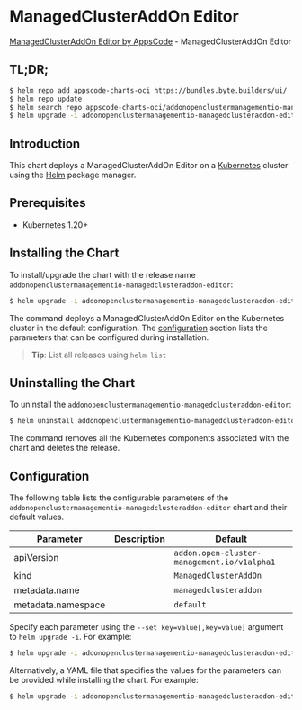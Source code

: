 # ManagedClusterAddOn Editor

[ManagedClusterAddOn Editor by AppsCode](https://byte.builders) - ManagedClusterAddOn Editor

## TL;DR;

```bash
$ helm repo add appscode-charts-oci https://bundles.byte.builders/ui/
$ helm repo update
$ helm search repo appscode-charts-oci/addonopenclustermanagementio-managedclusteraddon-editor --version=v0.4.18
$ helm upgrade -i addonopenclustermanagementio-managedclusteraddon-editor appscode-charts-oci/addonopenclustermanagementio-managedclusteraddon-editor -n default --create-namespace --version=v0.4.18
```

## Introduction

This chart deploys a ManagedClusterAddOn Editor on a [Kubernetes](http://kubernetes.io) cluster using the [Helm](https://helm.sh) package manager.

## Prerequisites

- Kubernetes 1.20+

## Installing the Chart

To install/upgrade the chart with the release name `addonopenclustermanagementio-managedclusteraddon-editor`:

```bash
$ helm upgrade -i addonopenclustermanagementio-managedclusteraddon-editor appscode-charts-oci/addonopenclustermanagementio-managedclusteraddon-editor -n default --create-namespace --version=v0.4.18
```

The command deploys a ManagedClusterAddOn Editor on the Kubernetes cluster in the default configuration. The [configuration](#configuration) section lists the parameters that can be configured during installation.

> **Tip**: List all releases using `helm list`

## Uninstalling the Chart

To uninstall the `addonopenclustermanagementio-managedclusteraddon-editor`:

```bash
$ helm uninstall addonopenclustermanagementio-managedclusteraddon-editor -n default
```

The command removes all the Kubernetes components associated with the chart and deletes the release.

## Configuration

The following table lists the configurable parameters of the `addonopenclustermanagementio-managedclusteraddon-editor` chart and their default values.

|     Parameter      | Description |                        Default                         |
|--------------------|-------------|--------------------------------------------------------|
| apiVersion         |             | <code>addon.open-cluster-management.io/v1alpha1</code> |
| kind               |             | <code>ManagedClusterAddOn</code>                       |
| metadata.name      |             | <code>managedclusteraddon</code>                       |
| metadata.namespace |             | <code>default</code>                                   |


Specify each parameter using the `--set key=value[,key=value]` argument to `helm upgrade -i`. For example:

```bash
$ helm upgrade -i addonopenclustermanagementio-managedclusteraddon-editor appscode-charts-oci/addonopenclustermanagementio-managedclusteraddon-editor -n default --create-namespace --version=v0.4.18 --set apiVersion=addon.open-cluster-management.io/v1alpha1
```

Alternatively, a YAML file that specifies the values for the parameters can be provided while
installing the chart. For example:

```bash
$ helm upgrade -i addonopenclustermanagementio-managedclusteraddon-editor appscode-charts-oci/addonopenclustermanagementio-managedclusteraddon-editor -n default --create-namespace --version=v0.4.18 --values values.yaml
```
